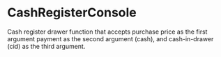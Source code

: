 # CashRegisterConsole
Cash register drawer function that accepts purchase price as the first argument payment as the second argument (cash), and cash-in-drawer (cid) as the third argument.
